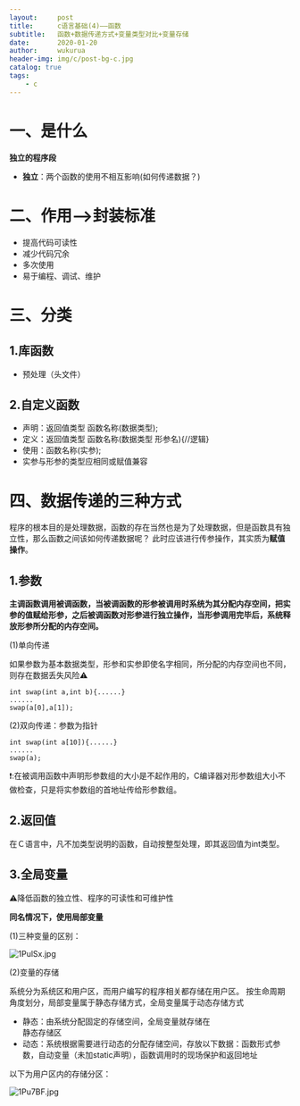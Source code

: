 ```yaml
---
layout:     post
title:      c语言基础(4)——函数
subtitle:   函数+数据传递方式+变量类型对比+变量存储
date:       2020-01-20
author:     wukurua
header-img: img/c/post-bg-c.jpg
catalog: true
tags:
    - c
---
```

# 一、是什么 #

**独立的程序段**

- **独立**：两个函数的使用不相互影响(如何传递数据？)

# 二、作用——>封装标准 
- 提高代码可读性
- 减少代码冗余
- 多次使用
- 易于编程、调试、维护


# 三、分类 #

## 1.库函数 ##

- 预处理（头文件）

## 2.自定义函数 ##

- 声明：返回值类型 函数名称(数据类型);
- 定义：返回值类型 函数名称(数据类型 形参名){//逻辑}
- 使用：函数名称(实参);
- 实参与形参的类型应相同或赋值兼容

# 四、数据传递的三种方式 #

程序的根本目的是处理数据，函数的存在当然也是为了处理数据，但是函数具有独立性，那么函数之间该如何传递数据呢？
此时应该进行传参操作，其实质为**赋值操作**。

## 1.参数 ##

**主调函数调用被调函数，当被调函数的形参被调用时系统为其分配内存空间，把实参的值赋给形参，之后被调函数对形参进行独立操作，当形参调用完毕后，系统释放形参所分配的内存空间。**

(1)单向传递

如果参数为基本数据类型，形参和实参即使名字相同，所分配的内存空间也不同，则存在数据丢失风险⚠

	int swap(int a,int b){......}
	......
	swap(a[0],a[1]);

(2)双向传递：参数为指针	

	int swap(int a[10]){......}
	......
	swap(a);

❗:在被调用函数中声明形参数组的大小是不起作用的，C编译器对形参数组大小不做检查，只是将实参数组的首地址传给形参数组。


## 2.返回值 ##

在Ｃ语言中，凡不加类型说明的函数，自动按整型处理，即其返回值为int类型。

## 3.全局变量 ##

⚠降低函数的独立性、程序的可读性和可维护性

**同名情况下，使用局部变量**

(1)三种变量的区别：

![1PulSx.jpg](https://s2.ax1x.com/2020/01/20/1PulSx.jpg)


(2)变量的存储

系统分为系统区和用户区，而用户编写的程序相关都存储在用户区。
按生命周期角度划分，局部变量属于静态存储方式，全局变量属于动态存储方式

- 静态：由系统分配固定的存储空间，全局变量就存储在   
静态存储区
- 动态：系统根据需要进行动态的分配存储空间，存放以下数据：函数形式参数，自动变量（未加static声明），函数调用时的现场保护和返回地址

以下为用户区内的存储分区：

![1Pu7BF.jpg](https://s2.ax1x.com/2020/01/20/1Pu7BF.jpg)